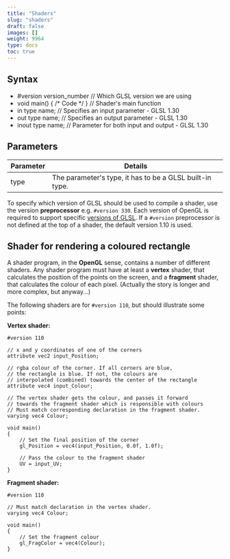 ```yaml
---
title: "Shaders"
slug: "shaders"
draft: false
images: []
weight: 9964
type: docs
toc: true
---
```


## Syntax
- #version version_number // Which GLSL version we are using
- void main() { /* Code */ } // Shader's main function
- in type name; // Specifies an input parameter - GLSL 1.30
- out type name; // Specifies an output parameter - GLSL 1.30
- inout type name; // Parameter for both input and output - GLSL 1.30

## Parameters
| Parameter | Details |
| ------ | ------ |
| type   | The parameter's type, it has to be a GLSL built-in type. |

To specify which version of GLSL should be used to compile a shader, use the version **preprocessor** e.g. `#version 330`. Each version of OpenGL is required to support specific [versions of GLSL][1]. If a `#version`​ preprocessor is not defined at the top of a shader, the default version 1.10 is used.

  [1]: https://www.wikiod.com/glsl/getting-started-with-glsl

## Shader for rendering a coloured rectangle
A shader program, in the **OpenGL** sense, contains a number of different shaders.  Any shader program must have at least a **vertex** shader, that calculates the position of the points on the screen, and a **fragment** shader, that calculates the colour of each pixel.  (Actually the story is longer and more complex, but anyway...) 

The following shaders are for `#version 110`, but should illustrate some points:

**Vertex shader:**

    #version 110
    
    // x and y coordinates of one of the corners
    attribute vec2 input_Position;
    
    // rgba colour of the corner. If all corners are blue, 
    // the rectangle is blue. If not, the colours are 
    // interpolated (combined) towards the center of the rectangle    
    attribute vec4 input_Colour; 

    // The vertex shader gets the colour, and passes it forward     
    // towards the fragment shader which is responsible with colours
    // Must match corresponding declaration in the fragment shader.  
    varying vec4 Colour;    
    
    void main()
    {
        // Set the final position of the corner
        gl_Position = vec4(input_Position, 0.0f, 1.0f);
        
        // Pass the colour to the fragment shader
        UV = input_UV;
    }

**Fragment shader:**

    #version 110
    
    // Must match declaration in the vertex shader.  
    varying vec4 Colour;
    
    void main()
    {
        // Set the fragment colour
        gl_FragColor = vec4(Colour);
    }

